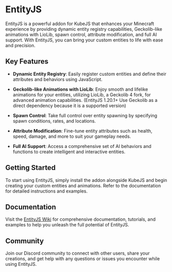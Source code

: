 # EntityJS

EntityJS is a powerful addon for KubeJS that enhances your Minecraft experience by providing dynamic entity registry
capabilities, Geckolib-like animations with LioLib, spawn control, attribute modification, and full AI support. With
EntityJS, you can bring your custom entities to life with ease and precision.

## Key Features

- **Dynamic Entity Registry**: Easily register custom entities and define their attributes and behaviors using
  JavaScript.

- **Geckolib-like Animations with LioLib**: Enjoy smooth and lifelike animations for your entities, utilizing LioLib, a
  Geckolib 4 fork, for advanced animation capabilities.
  (EntityJS 1.20.1+ Use Geckolib as a direct dependency because it is a supported version)
- **Spawn Control**: Take full control over entity spawning by specifying spawn conditions, rates, and locations.

- **Attribute Modification**: Fine-tune entity attributes such as health, speed, damage, and more to suit your gameplay
  needs.

- **Full AI Support**: Access a comprehensive set of AI behaviors and functions to create intelligent and interactive
  entities.

## Getting Started

To start using EntityJS, simply install the addon alongside KubeJS and begin creating your custom entities and
animations. Refer to the documentation for detailed instructions and examples.

## Documentation

Visit the [EntityJS Wiki](https://github.com/liopyu/EntityJS/wiki) for comprehensive documentation, tutorials, and
examples to help you unleash the full potential of EntityJS.

## Community

Join our Discord community to connect with other users, share your creations, and get help with any questions or issues
you encounter while using EntityJS.
